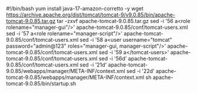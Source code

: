 #!/bin/bash
yum install java-17-amazon-corretto -y
wget https://archive.apache.org/dist/tomcat/tomcat-9/v9.0.85/bin/apache-tomcat-9.0.85.tar.gz 
tar -zxvf apache-tomcat-9.0.85.tar.gz
sed -i '56  a\<role rolename="manager-gui"/>' apache-tomcat-9.0.85/conf/tomcat-users.xml
sed -i '57  a\<role rolename="manager-script"/>' apache-tomcat-9.0.85/conf/tomcat-users.xml
sed -i '58  a\<user username="tomcat" password="admin@123" roles="manager-gui, manager-script"/>' apache-tomcat-9.0.85/conf/tomcat-users.xml
sed -i '59  a\</tomcat-users>' apache-tomcat-9.0.85/conf/tomcat-users.xml
sed -i '56d' apache-tomcat-9.0.85/conf/tomcat-users.xml
sed -i '21d' apache-tomcat-9.0.85/webapps/manager/META-INF/context.xml
sed -i '22d'  apache-tomcat-9.0.85/webapps/manager/META-INF/context.xml
sh apache-tomcat-9.0.85/bin/startup.sh
